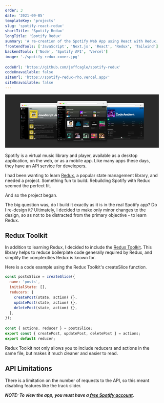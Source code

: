 ```yaml
---
order: 3
date: '2021-09-05'
templateKey: 'projects'
slug: 'spotify-react-redux'
shortTitle: 'Spotify Redux'
longTitle: 'Spotify Redux'
summary: 'A re-creation of the Spotify Web App using React with Redux.'
frontendTools: ['JavaScript', 'Next.js', 'React', 'Redux', 'Tailwind']
backendTools: ['Node', 'Spotify API', 'Vercel']
image: './spotify-redux-cover.jpg'

codeUrl: 'https://github.com/jeffcagle/spotify-redux'
codeUnavailable: false
siteUrl: 'https://spotify-redux-rho.vercel.app/'
siteUnavailable: false
---
```


![Spotify Redux Design](./spotify-redux-main.jpg 'Website Design - Spotify + Redux')

Spotify is a virtual music library and player, available as a desktop application, on the web, or as a mobile app. Like many apps these days, they have an API service for developers.

I had been wanting to learn [Redux](https://redux.js.org/ 'Redux'), a popular state management library, and needed a project. Something fun to build. Rebuilding Spotify with Redux seemed the perfect fit.

And so the project began.

The big question was, do I build it exactly as it is in the real Spotify app? Do I re-design it? Ultimately, I decided to make only minor changes to the design, so as not to be distracted from the primary objective - to learn Redux.

## Redux Toolkit

In addition to learning Redux, I decided to include the [Redux Toolkit](https://redux-toolkit.js.org/ 'Redux Toolkit'). This library helps to reduce boilerplate code generally required by Redux, and simplify the complexities Redux is known for.

Here is a code example using the Redux Toolkit's createSlice function.

```javascript
const postsSlice = createSlice({
  name: 'posts',
  initialState: [],
  reducers: {
    createPost(state, action) {},
    updatePost(state, action) {},
    deletePost(state, action) {},
  },
});

const { actions, reducer } = postsSlice;
export const { createPost, updatePost, deletePost } = actions;
export default reducer;
```

Redux Toolkit not only allows you to include reducers and actions in the same file, but makes it much cleaner and easier to read.

## API Limitations

There is a limitation on the number of requests to the API, so this meant disabling features like the track slider.

**_NOTE: To view the app, you must have a [free Spotify account](https://www.spotify.com/signup/ 'Spotify')._**

